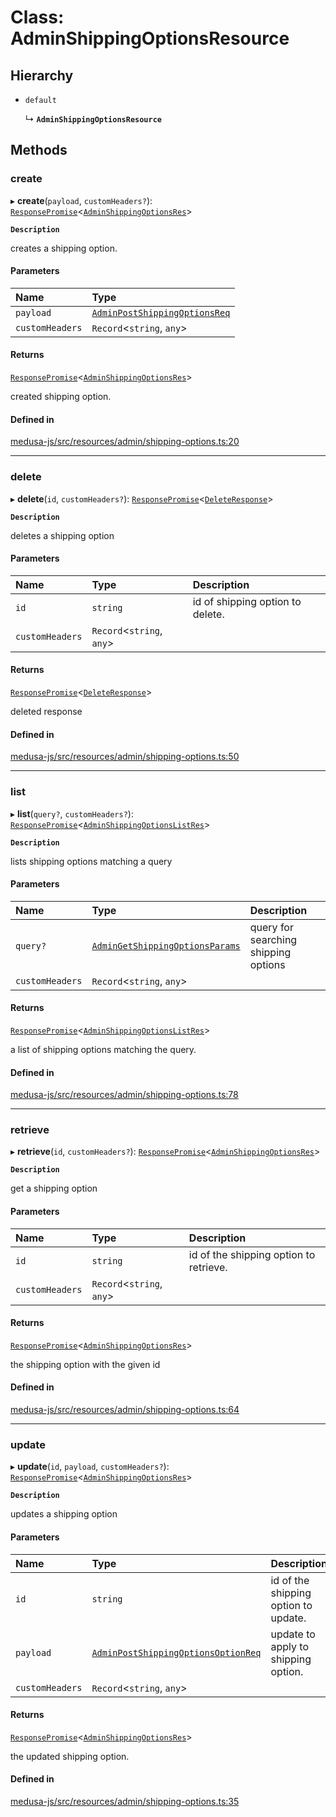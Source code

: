 # Class: AdminShippingOptionsResource

## Hierarchy

- `default`

  ↳ **`AdminShippingOptionsResource`**

## Methods

### create

▸ **create**(`payload`, `customHeaders?`): [`ResponsePromise`](../modules/internal.md#responsepromise)<[`AdminShippingOptionsRes`](../modules/internal-21.md#adminshippingoptionsres)\>

**`Description`**

creates a shipping option.

#### Parameters

| Name | Type |
| :------ | :------ |
| `payload` | [`AdminPostShippingOptionsReq`](internal-21.AdminPostShippingOptionsReq.md) |
| `customHeaders` | `Record`<`string`, `any`\> |

#### Returns

[`ResponsePromise`](../modules/internal.md#responsepromise)<[`AdminShippingOptionsRes`](../modules/internal-21.md#adminshippingoptionsres)\>

created shipping option.

#### Defined in

[medusa-js/src/resources/admin/shipping-options.ts:20](https://github.com/medusajs/medusa/blob/e38dd7f6/packages/medusa-js/src/resources/admin/shipping-options.ts#L20)

___

### delete

▸ **delete**(`id`, `customHeaders?`): [`ResponsePromise`](../modules/internal.md#responsepromise)<[`DeleteResponse`](../modules/internal-3.md#deleteresponse)\>

**`Description`**

deletes a shipping option

#### Parameters

| Name | Type | Description |
| :------ | :------ | :------ |
| `id` | `string` | id of shipping option to delete. |
| `customHeaders` | `Record`<`string`, `any`\> |  |

#### Returns

[`ResponsePromise`](../modules/internal.md#responsepromise)<[`DeleteResponse`](../modules/internal-3.md#deleteresponse)\>

deleted response

#### Defined in

[medusa-js/src/resources/admin/shipping-options.ts:50](https://github.com/medusajs/medusa/blob/e38dd7f6/packages/medusa-js/src/resources/admin/shipping-options.ts#L50)

___

### list

▸ **list**(`query?`, `customHeaders?`): [`ResponsePromise`](../modules/internal.md#responsepromise)<[`AdminShippingOptionsListRes`](../modules/internal-21.md#adminshippingoptionslistres)\>

**`Description`**

lists shipping options matching a query

#### Parameters

| Name | Type | Description |
| :------ | :------ | :------ |
| `query?` | [`AdminGetShippingOptionsParams`](internal-21.AdminGetShippingOptionsParams.md) | query for searching shipping options |
| `customHeaders` | `Record`<`string`, `any`\> |  |

#### Returns

[`ResponsePromise`](../modules/internal.md#responsepromise)<[`AdminShippingOptionsListRes`](../modules/internal-21.md#adminshippingoptionslistres)\>

a list of shipping options matching the query.

#### Defined in

[medusa-js/src/resources/admin/shipping-options.ts:78](https://github.com/medusajs/medusa/blob/e38dd7f6/packages/medusa-js/src/resources/admin/shipping-options.ts#L78)

___

### retrieve

▸ **retrieve**(`id`, `customHeaders?`): [`ResponsePromise`](../modules/internal.md#responsepromise)<[`AdminShippingOptionsRes`](../modules/internal-21.md#adminshippingoptionsres)\>

**`Description`**

get a shipping option

#### Parameters

| Name | Type | Description |
| :------ | :------ | :------ |
| `id` | `string` | id of the shipping option to retrieve. |
| `customHeaders` | `Record`<`string`, `any`\> |  |

#### Returns

[`ResponsePromise`](../modules/internal.md#responsepromise)<[`AdminShippingOptionsRes`](../modules/internal-21.md#adminshippingoptionsres)\>

the shipping option with the given id

#### Defined in

[medusa-js/src/resources/admin/shipping-options.ts:64](https://github.com/medusajs/medusa/blob/e38dd7f6/packages/medusa-js/src/resources/admin/shipping-options.ts#L64)

___

### update

▸ **update**(`id`, `payload`, `customHeaders?`): [`ResponsePromise`](../modules/internal.md#responsepromise)<[`AdminShippingOptionsRes`](../modules/internal-21.md#adminshippingoptionsres)\>

**`Description`**

updates a shipping option

#### Parameters

| Name | Type | Description |
| :------ | :------ | :------ |
| `id` | `string` | id of the shipping option to update. |
| `payload` | [`AdminPostShippingOptionsOptionReq`](internal-21.AdminPostShippingOptionsOptionReq.md) | update to apply to shipping option. |
| `customHeaders` | `Record`<`string`, `any`\> |  |

#### Returns

[`ResponsePromise`](../modules/internal.md#responsepromise)<[`AdminShippingOptionsRes`](../modules/internal-21.md#adminshippingoptionsres)\>

the updated shipping option.

#### Defined in

[medusa-js/src/resources/admin/shipping-options.ts:35](https://github.com/medusajs/medusa/blob/e38dd7f6/packages/medusa-js/src/resources/admin/shipping-options.ts#L35)
